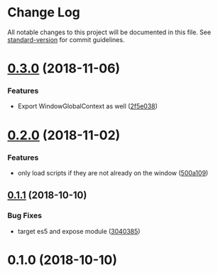 # Change Log

All notable changes to this project will be documented in this file. See [standard-version](https://github.com/conventional-changelog/standard-version) for commit guidelines.

<a name="0.3.0"></a>
# [0.3.0](https://github.com/jmagrippis/react-window-global-loader/compare/v0.2.0...v0.3.0) (2018-11-06)


### Features

* Export WindowGlobalContext as well ([2f5e038](https://github.com/jmagrippis/react-window-global-loader/commit/2f5e038))



<a name="0.2.0"></a>
# [0.2.0](https://github.com/jmagrippis/react-window-global-loader/compare/v0.1.1...v0.2.0) (2018-11-02)


### Features

* only load scripts if they are not already on the window ([500a109](https://github.com/jmagrippis/react-window-global-loader/commit/500a109))



<a name="0.1.1"></a>
## [0.1.1](https://github.com/jmagrippis/react-window-global-loader/compare/v0.1.0...v0.1.1) (2018-10-10)


### Bug Fixes

* target es5 and expose module ([3040385](https://github.com/jmagrippis/react-window-global-loader/commit/3040385))



<a name="0.1.0"></a>
# 0.1.0 (2018-10-10)
